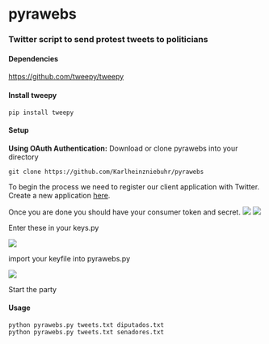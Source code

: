 # pyrawebs
### Twitter script to send protest tweets to politicians

#### Dependencies  
https://github.com/tweepy/tweepy

#### Install tweepy
    pip install tweepy

#### Setup
**Using OAuth Authentication:**
Download or clone pyrawebs into your directory

    git clone https://github.com/Karlheinzniebuhr/pyrawebs

To begin the process we need to register our client application with Twitter. Create a new application [here](https://apps.twitter.com/ "here"). 

Once you are done you should have your consumer token and secret. 
![](https://raw.githubusercontent.com/Karlheinzniebuhr/pyrawebs/master/images/img3.PNG)
![](https://raw.githubusercontent.com/Karlheinzniebuhr/pyrawebs/master/images/img4.PNG)

Enter these in your keys.py   

![](https://raw.githubusercontent.com/Karlheinzniebuhr/pyrawebs/master/images/img1.PNG)

import your keyfile into pyrawebs.py

![](https://raw.githubusercontent.com/Karlheinzniebuhr/pyrawebs/master/images/img2.PNG)

Start the party

#### Usage

    python pyrawebs.py tweets.txt diputados.txt
    python pyrawebs.py tweets.txt senadores.txt
